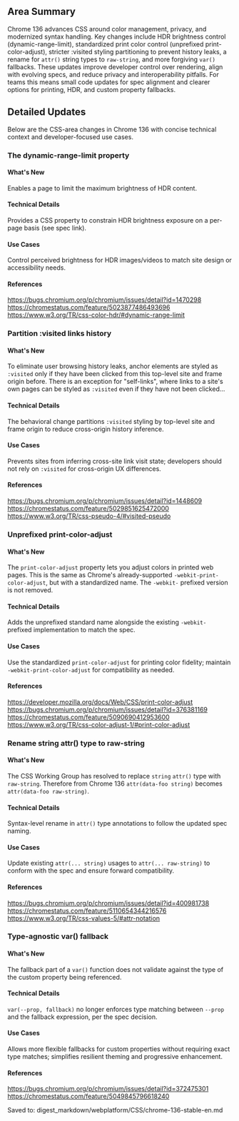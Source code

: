 ## Area Summary

Chrome 136 advances CSS around color management, privacy, and modernized syntax handling. Key changes include HDR brightness control (dynamic-range-limit), standardized print color control (unprefixed print-color-adjust), stricter :visited styling partitioning to prevent history leaks, a rename for `attr()` string types to `raw-string`, and more forgiving `var()` fallbacks. These updates improve developer control over rendering, align with evolving specs, and reduce privacy and interoperability pitfalls. For teams this means small code updates for spec alignment and clearer options for printing, HDR, and custom property fallbacks.

## Detailed Updates

Below are the CSS-area changes in Chrome 136 with concise technical context and developer-focused use cases.

### The dynamic-range-limit property

#### What's New
Enables a page to limit the maximum brightness of HDR content.

#### Technical Details
Provides a CSS property to constrain HDR brightness exposure on a per-page basis (see spec link).

#### Use Cases
Control perceived brightness for HDR images/videos to match site design or accessibility needs.

#### References
https://bugs.chromium.org/p/chromium/issues/detail?id=1470298  
https://chromestatus.com/feature/5023877486493696  
https://www.w3.org/TR/css-color-hdr/#dynamic-range-limit

### Partition :visited links history

#### What's New
To eliminate user browsing history leaks, anchor elements are styled as `:visited` only if they have been clicked from this top-level site and frame origin before. There is an exception for "self-links", where links to a site's own pages can be styled as `:visited` even if they have not been clicked...

#### Technical Details
The behavioral change partitions `:visited` styling by top-level site and frame origin to reduce cross-origin history inference.

#### Use Cases
Prevents sites from inferring cross-site link visit state; developers should not rely on `:visited` for cross-origin UX differences.

#### References
https://bugs.chromium.org/p/chromium/issues/detail?id=1448609  
https://chromestatus.com/feature/5029851625472000  
https://www.w3.org/TR/css-pseudo-4/#visited-pseudo

### Unprefixed print-color-adjust

#### What's New
The `print-color-adjust` property lets you adjust colors in printed web pages. This is the same as Chrome's already-supported `-webkit-print-color-adjust`, but with a standardized name. The `-webkit-` prefixed version is not removed.

#### Technical Details
Adds the unprefixed standard name alongside the existing `-webkit-` prefixed implementation to match the spec.

#### Use Cases
Use the standardized `print-color-adjust` for printing color fidelity; maintain `-webkit-print-color-adjust` for compatibility as needed.

#### References
https://developer.mozilla.org/docs/Web/CSS/print-color-adjust  
https://bugs.chromium.org/p/chromium/issues/detail?id=376381169  
https://chromestatus.com/feature/5090690412953600  
https://www.w3.org/TR/css-color-adjust-1/#print-color-adjust

### Rename string attr() type to raw-string

#### What's New
The CSS Working Group has resolved to replace `string` `attr()` type with `raw-string`. Therefore from Chrome 136 `attr(data-foo string)` becomes `attr(data-foo raw-string)`.

#### Technical Details
Syntax-level rename in `attr()` type annotations to follow the updated spec naming.

#### Use Cases
Update existing `attr(... string)` usages to `attr(... raw-string)` to conform with the spec and ensure forward compatibility.

#### References
https://bugs.chromium.org/p/chromium/issues/detail?id=400981738  
https://chromestatus.com/feature/5110654344216576  
https://www.w3.org/TR/css-values-5/#attr-notation

### Type-agnostic var() fallback

#### What's New
The fallback part of a `var()` function does not validate against the type of the custom property being referenced.

#### Technical Details
`var(--prop, fallback)` no longer enforces type matching between `--prop` and the fallback expression, per the spec decision.

#### Use Cases
Allows more flexible fallbacks for custom properties without requiring exact type matches; simplifies resilient theming and progressive enhancement.

#### References
https://bugs.chromium.org/p/chromium/issues/detail?id=372475301  
https://chromestatus.com/feature/5049845796618240

Saved to: digest_markdown/webplatform/CSS/chrome-136-stable-en.md